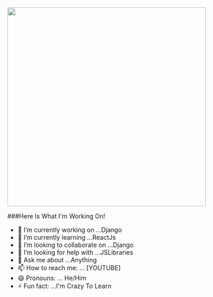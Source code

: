 <img src="https://scontent.fruh2-1.fna.fbcdn.net/v/t1.0-9/p720x720/99131982_109375237453317_7477490074666401792_o.jpg?_nc_cat=110&ccb=1-3&_nc_sid=e3f864&_nc_ohc=B1qF8Rp6HJgAX-n9BQy&_nc_oc=AQmB5u9yovl0xhqF1xgQeG2rGpBuckXAjAHZ5WX1a-A3DYySHpCKm38HqFnZ3HLCW3s&_nc_ht=scontent.fruh2-1.fna&tp=6&oh=75533703e27a2552a34d75ad222209a0&oe=606DF89A" width="450">

###Here Is What I'm Working On!

- 🔭 I’m currently working on ...Django
- 🌱 I’m currently learning ...ReactJs
- 👯 I’m looking to collaborate on ...Django
- 🤔 I’m looking for help with ...JSLibraries
- 💬 Ask me about ...Anything
- 📫 How to reach me: ... [YOUTUBE]
- 😄 Pronouns: ... He/Him
- ⚡ Fun fact: ...I'm Crazy To Learn

